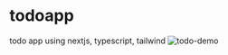 # todoapp
todo app using nextjs, typescript, tailwind
![todo-demo](https://github.com/mshuecodev/todoapp/assets/68584201/0b44b8df-c8b4-470c-95d7-98a7d193506b)
